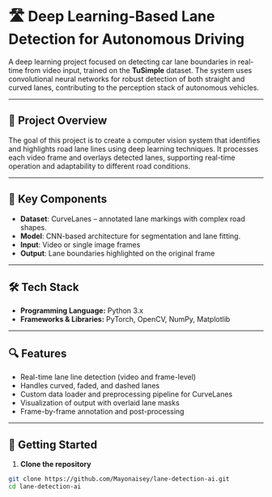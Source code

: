 # 🛣️ Deep Learning-Based Lane Detection for Autonomous Driving

A deep learning project focused on detecting car lane boundaries in real-time from video input, trained on the **TuSimple** dataset. The system uses convolutional neural networks for robust detection of both straight and curved lanes, contributing to the perception stack of autonomous vehicles.

---

## 🎯 Project Overview

The goal of this project is to create a computer vision system that identifies and highlights road lane lines using deep learning techniques. It processes each video frame and overlays detected lanes, supporting real-time operation and adaptability to different road conditions.

---

## 🧠 Key Components

- **Dataset**: CurveLanes – annotated lane markings with complex road shapes.
- **Model**: CNN-based architecture for segmentation and lane fitting.
- **Input**: Video or single image frames
- **Output**: Lane boundaries highlighted on the original frame

---

## 🛠️ Tech Stack

- **Programming Language:** Python 3.x  
- **Frameworks & Libraries:** PyTorch, OpenCV, NumPy, Matplotlib

---

## 🔍 Features

- Real-time lane line detection (video and frame-level)
- Handles curved, faded, and dashed lanes
- Custom data loader and preprocessing pipeline for CurveLanes
- Visualization of output with overlaid lane masks
- Frame-by-frame annotation and post-processing

---

## 🚀 Getting Started

1. **Clone the repository**  
```bash
git clone https://github.com/Mayonaisey/lane-detection-ai.git
cd lane-detection-ai
